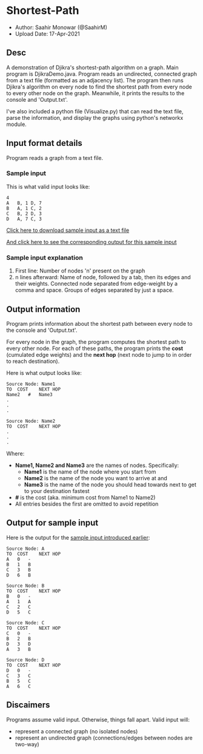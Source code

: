 # Shortest-Path

- Author: Saahir Monowar (@SaahirM)
- Upload Date: 17-Apr-2021

## Desc

A demonstration of Djikra's shortest-path algorithm on a graph. Main program is DjikraDemo.java. Program reads an undirected, connected graph from a text file (formatted as an adjacency list). The program then runs Djikra's algorithm on every node to find the shortest path from every node to every other node on the graph. Meanwhile, it prints the results to the console and 'Output.txt'.

I've also included a python file (Visualize.py) that can read the text file, parse the information, and display the graphs using python's networkx module.

## Input format details

Program reads a graph from a text file.

### Sample input

This is what valid input looks like:
```
4
A	B, 1 D, 7
B	A, 1 C, 2
C	B, 2 D, 3
D	A, 7 C, 3
```
[Click here to download sample input as a text file](https://github.com/SaahirM/Shortest-Path/files/6330328/Test.txt)

[And click here to see the corresponding output for this sample input](https://github.com/SaahirM/Shortest-Path/blob/main/README.md#output-for-sample-input)

### Sample input explanation

1. First line: Number of nodes 'n' present on the graph
2. n lines afterward: Name of node, followed by a tab, then its edges and their weights. Connected node separated from edge-weight by a comma and space. Groups of edges separated by just a space.

## Output information

Program prints information about the shortest path between every node to the console and 'Output.txt'.

For every node in the graph, the program computes the shortest path to every other node. For each of these paths, the program prints the **cost** (cumulated edge weights) and the **next hop** (next node to jump to in order to reach destination).

Here is what output looks like:

```
Source Node: Name1
TO	COST	NEXT HOP
Name2	#	Name3
.
.
.

Source Node: Name2
TO	COST	NEXT HOP
.
.
.

```

Where:
- **Name1, Name2 and Name3** are the names of nodes. Specifically:
  - **Name1** is the name of the node where you start from
  - **Name2** is the name of the node you want to arrive at and
  - **Name3** is the name of the node you should head towards next to get to your destination fastest
- **#** is the cost (aka. minimum cost from Name1 to Name2)
- All entries besides the first are omitted to avoid repetition

## Output for sample input

Here is the output for the [sample input introduced earlier](https://github.com/SaahirM/Shortest-Path/blob/main/README.md#sample-input):

```
Source Node: A
TO	COST	NEXT HOP
A	0	-
B	1	B
C	3	B
D	6	B

Source Node: B
TO	COST	NEXT HOP
B	0	-
A	1	A
C	2	C
D	5	C

Source Node: C
TO	COST	NEXT HOP
C	0	-
B	2	B
D	3	D
A	3	B

Source Node: D
TO	COST	NEXT HOP
D	0	-
C	3	C
B	5	C
A	6	C

```

## Discaimers

Programs assume valid input. Otherwise, things fall apart. Valid input will:
- represent a connected graph (no isolated nodes)
- represent an undirected graph (connections/edges between nodes are two-way)
